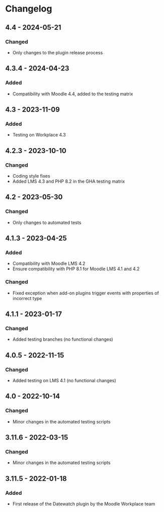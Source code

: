 # Changelog

## 4.4 - 2024-05-21
### Changed
- Only changes to the plugin release process

## 4.3.4 - 2024-04-23
### Added
- Compatibility with Moodle 4.4, added to the testing matrix

## 4.3 - 2023-11-09
### Added
- Testing on Workplace 4.3

## 4.2.3 - 2023-10-10
### Changed
- Coding style fixes
- Added LMS 4.3 and PHP 8.2 in the GHA testing matrix

## 4.2 - 2023-05-30
### Changed
- Only changes to automated tests

## 4.1.3 - 2023-04-25
### Added
- Compatibility with Moodle LMS 4.2
- Ensure compatibility with PHP 8.1 for Moodle LMS 4.1 and 4.2
### Changed
- Fixed exception when add-on plugins trigger events with properties of incorrect type

## 4.1.1 - 2023-01-17
### Changed
- Added testing branches (no functional changes)

## 4.0.5 - 2022-11-15
### Changed
- Added testing on LMS 4.1 (no functional changes)

## 4.0 - 2022-10-14
### Changed
- Minor changes in the automated testing scripts

## 3.11.6 - 2022-03-15
### Changed
- Minor changes in the automated testing scripts

## 3.11.5 - 2022-01-18
### Added
- First release of the Datewatch plugin by the Moodle Workplace team
